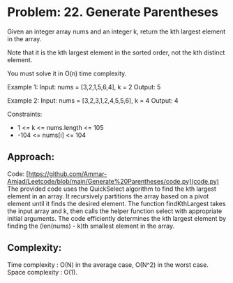 # Problem: 22. Generate Parentheses
Given an integer array nums and an integer k, return the kth largest element in the array.

Note that it is the kth largest element in the sorted order, not the kth distinct element.

You must solve it in O(n) time complexity.

Example 1:
Input: nums = [3,2,1,5,6,4], k = 2
Output: 5

Example 2:
Input: nums = [3,2,3,1,2,4,5,5,6], k = 4
Output: 4

Constraints:
- 1 <= k <= nums.length <= 105
- -104 <= nums[i] <= 104

## Approach: 

Code: [https://github.com/Ammar-Amjad/Leetcode/blob/main/Generate%20Parentheses/code.py](code.py)
The provided code uses the QuickSelect algorithm to find the kth largest element in an array. It recursively partitions the array based on a pivot element until it finds the desired element. The function findKthLargest takes the input array and k, then calls the helper function select with appropriate initial arguments. The code efficiently determines the kth largest element by finding the (len(nums) - k)th smallest element in the array.

## Complexity: 
Time complexity : O(N) in the average case, O(N^2) in the worst case.
Space complexity : O(1).      